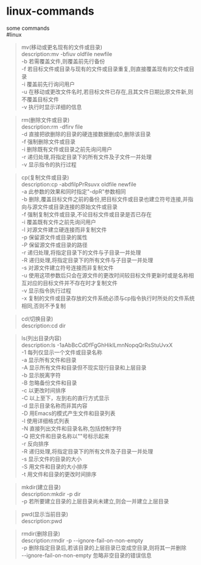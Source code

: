 # linux-commands
some commands</br>
#linux
>mv(移动或更名现有的文件或目录)</br>
>    description:mv -bfiuv oldfile newfile</br>
>    -b 若需覆盖文件,则覆盖前先行备份</br>
>    -f 若目标文件或目录与现有的文件或目录重复,则直接覆盖现有的文件或目录</br>
>    -i 覆盖前先行询问用户</br>
>    -u 在移动或更改文件名时,若目标文件已存在,且其文件日期比原文件新,则不覆盖目标文件</br>
>    -v 执行时显示详细的信息</br>

>rm(删除文件或目录)</br>
>    description:rm -dfirv file</br>
>    -d 直接把欲删除的目录的硬连接数据删成0,删除该目录</br>
>   -f 强制删除文件或目录</br>
>    -i 删除既有文件或目录之前先询问用户</br>
>    -r 递归处理,将指定目录下的所有文件及子文件一并处理</br>
>    -v 显示指令的执行过程</br>

>cp(复制文件或目录)</br>
>    description:cp -abdfilpPrRsuvx oldfile newfile</br>
>    -a 此参数的效果和同时指定"-dpR"参数相同</br>
>    -b 删除,覆盖目标文件之前的备份,把目标文件或目录也建立符号连接,并指向与源文件或目录连接的原始文件或目录</br>
>    -f 强制复制文件或目录,不论目标文件或目录是否已存在</br>
>    -i 覆盖既有文件之前先询问用户</br>
>    -l 对源文件建立硬连接而非复制文件</br>
>    -p 保留源文件或目录的属性</br>
>   -P 保留源文件或目录的路径</br>
>    -r 递归处理,将指定目录下的文件与子目录一并处理</br>
>    -R 递归处理,将指定目录下的所有文件与子目录一并处理</br>
>    -s 对源文件建立符号连接而非复制文件</br>
>    -u 使用这项参数后只会在源文件的更改时间较目标文件更新时或是名称相互对应的目标文件并不存在时才复制文件</br>
>    -v 显示指令执行过程</br>
>    -x 复制的文件或目录存放的文件系统必须与cp指令执行时所处的文件系统相同,否则不予复制</br>

>cd(切换目录)</br>
>    description:cd dir</br>

>ls(列出目录内容)</br>
>    description:ls -1aAbBcCdDfFgGhHiklLmnNopqQrRsStuUvxX</br>
>    -1 每列仅显示一个文件或目录名称</br>
>    -a 显示所有文件和目录</br>
>    -A 显示所有文件和目录但不现实现行目录和上层目录</br>
>    -b 显示脱离字符</br>
>    -B 忽略备份文件和目录</br>
>    -c 以更改时间排序</br>
>    -C 以上至下，左到右的直行方式显示</br>
>    -d 显示目录名称而非其内容</br>
>    -D 用Emacs的模式产生文件和目录列表</br>
>    -l 使用详细格式列表</br>
>    -N 直接列出文件和目录名称,包括控制字符</br>
>    -Q 把文件和目录名称以""号标示起来</br>
>    -r 反向排序</br>
>    -R 递归处理,将指定目录下的所有文件及子目录一并处理</br>
>    -s 显示文件的目录的大小</br>
>    -S 用文件和目录的大小排序</br>
>    -t 用文件和目录的更改时间排序</br>

>mkdir(建立目录)</br>
>    description:mkdir -p dir</br>
>    -p 若所要建立目录的上层目录尚未建立,则会一并建立上层目录</br>

>pwd(显示当前目录)</br>
>    description:pwd</br>

>rmdir(删除目录)</br>
>    description:rmdir -p --ignore-fail-on-non-empty </br>
>    -p 删除指定目录后,若该目录的上层目录已变成空目录,则将其一并删除</br>
>    --ignore-fail-on-non-empty 忽略非空目录的错误信息</br>


